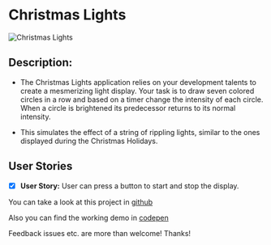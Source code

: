 
# Christmas Lights

![Christmas Lights](https://res.cloudinary.com/drpcjt13x/image/upload/v1605208453/Proyectos/Christmas%20Lights/Desktop_-_Christmas_Lights_nevhiq.png "Christmas Lights")

## Description:

* The Christmas Lights application relies on your development talents to create a mesmerizing light display. Your task is to draw seven colored circles in a row and based on a timer change the intensity of each circle. When a circle is brightened its predecessor returns to its normal intensity.

* This simulates the effect of a string of rippling lights, similar to the ones displayed during the Christmas Holidays.

## User Stories 

- [x] **User Story:** User can press a button to start and stop the display.



You can take a look at this project in [github](https://guacig.github.io/christmas-lights/)

Also you can find the working demo in [codepen](https://codepen.io/GuaciG/full/mdEzxdN)

Feedback issues etc. are more than welcome! Thanks!
